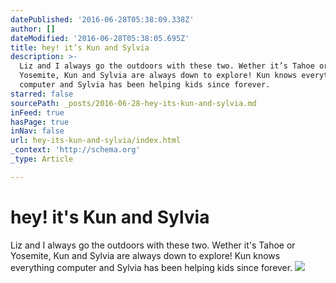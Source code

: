 ```yaml
---
datePublished: '2016-06-28T05:38:09.338Z'
author: []
dateModified: '2016-06-28T05:38:05.695Z'
title: hey! it’s Kun and Sylvia
description: >-
  Liz and I always go the outdoors with these two. Wether it’s Tahoe or
  Yosemite, Kun and Sylvia are always down to explore! Kun knows everything
  computer and Sylvia has been helping kids since forever.
starred: false
sourcePath: _posts/2016-06-28-hey-its-kun-and-sylvia.md
inFeed: true
hasPage: true
inNav: false
url: hey-its-kun-and-sylvia/index.html
_context: 'http://schema.org'
_type: Article

---
```

# hey! it's Kun and Sylvia

Liz and I always go the outdoors with these two. Wether it's Tahoe or Yosemite, Kun and Sylvia are always down to explore! Kun knows everything computer and Sylvia has been helping kids since forever.
![](https://the-grid-user-content.s3-us-west-2.amazonaws.com/d0f94325-ec95-4ba2-950a-88585aaf3eed.jpg)